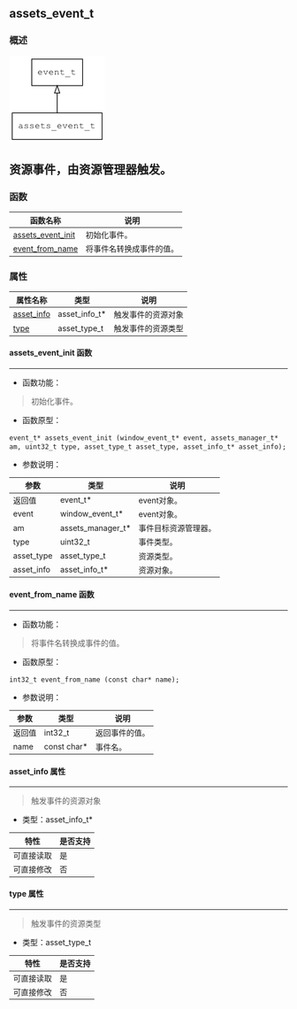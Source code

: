 ## assets\_event\_t
### 概述
![image](images/assets_event_t_0.png)

资源事件，由资源管理器触发。
----------------------------------
### 函数
<p id="assets_event_t_methods">

| 函数名称 | 说明 | 
| -------- | ------------ | 
| <a href="#assets_event_t_assets_event_init">assets\_event\_init</a> | 初始化事件。 |
| <a href="#assets_event_t_event_from_name">event\_from\_name</a> | 将事件名转换成事件的值。 |
### 属性
<p id="assets_event_t_properties">

| 属性名称 | 类型 | 说明 | 
| -------- | ----- | ------------ | 
| <a href="#assets_event_t_asset_info">asset\_info</a> | asset\_info\_t* | 触发事件的资源对象 |
| <a href="#assets_event_t_type">type</a> | asset\_type\_t | 触发事件的资源类型 |
#### assets\_event\_init 函数
-----------------------

* 函数功能：

> <p id="assets_event_t_assets_event_init">初始化事件。

* 函数原型：

```
event_t* assets_event_init (window_event_t* event, assets_manager_t* am, uint32_t type, asset_type_t asset_type, asset_info_t* asset_info);
```

* 参数说明：

| 参数 | 类型 | 说明 |
| -------- | ----- | --------- |
| 返回值 | event\_t* | event对象。 |
| event | window\_event\_t* | event对象。 |
| am | assets\_manager\_t* | 事件目标资源管理器。 |
| type | uint32\_t | 事件类型。 |
| asset\_type | asset\_type\_t | 资源类型。 |
| asset\_info | asset\_info\_t* | 资源对象。 |
#### event\_from\_name 函数
-----------------------

* 函数功能：

> <p id="assets_event_t_event_from_name">将事件名转换成事件的值。

* 函数原型：

```
int32_t event_from_name (const char* name);
```

* 参数说明：

| 参数 | 类型 | 说明 |
| -------- | ----- | --------- |
| 返回值 | int32\_t | 返回事件的值。 |
| name | const char* | 事件名。 |
#### asset\_info 属性
-----------------------
> <p id="assets_event_t_asset_info">触发事件的资源对象

* 类型：asset\_info\_t*

| 特性 | 是否支持 |
| -------- | ----- |
| 可直接读取 | 是 |
| 可直接修改 | 否 |
#### type 属性
-----------------------
> <p id="assets_event_t_type">触发事件的资源类型

* 类型：asset\_type\_t

| 特性 | 是否支持 |
| -------- | ----- |
| 可直接读取 | 是 |
| 可直接修改 | 否 |
